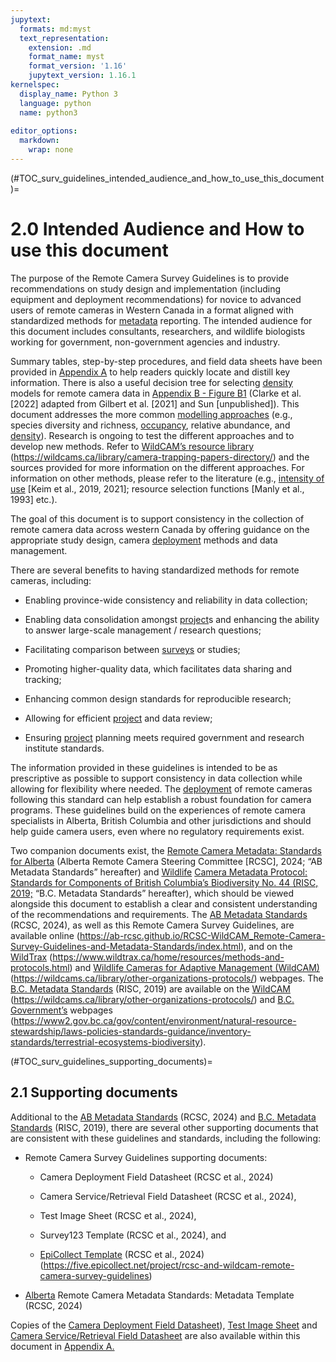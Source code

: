 ```yaml
---
jupytext:
  formats: md:myst
  text_representation:
    extension: .md
    format_name: myst
    format_version: '1.16'
    jupytext_version: 1.16.1
kernelspec:
  display_name: Python 3
  language: python
  name: python3
  
editor_options: 
  markdown: 
    wrap: none
---
```

(#TOC_surv_guidelines_intended_audience_and_how_to_use_this_document)=
# 2.0 Intended Audience and How to use this document

The purpose of the Remote Camera Survey Guidelines is to provide recommendations on study design and implementation (including equipment and deployment recommendations) for novice to advanced users of remote cameras in Western Canada in a format aligned with standardized methods for [metadata](/3_glossary/3_Glossary.md#metadata) reporting. The intended audience for this document includes consultants, researchers, and wildlife biologists working for government, non-government agencies and industry.

Summary tables, step-by-step procedures, and field data sheets have been provided in [Appendix A](/1_survey-guidelines/1_10.2_AppendixA-Field-Datasheets.md#TOC_surv_guidelines_appendix_a_field_datasheets) to help readers quickly locate and distill key information. There is also a useful decision tree for selecting [density](/3_glossary/3_Glossary.md#density) models for remote camera data in [Appendix B - Figure B1](https://ualbertaca-my.sharepoint.com/personal/cjsteven_ualberta_ca/Documents/Adapted#TOC_surv_guidelines_appendix_b) (Clarke et al. [2022] adapted from Gilbert et al. [2021] and Sun [unpublished]). This document addresses the more common [modelling approaches](/3_glossary/3_Glossary.md#mods_modelling_approach) (e.g., species diversity and richness, [occupancy](/3_glossary/3_Glossary.md#occupancy), relative abundance, and [density](/3_glossary/3_Glossary.md#density)). Research is ongoing to test the different approaches and to develop new methods. Refer to [WildCAM’s resource library](https://wildcams.ca/library/camera-trapping-papers-directory/) (<https://wildcams.ca/library/camera-trapping-papers-directory/>) and the sources provided for more information on the different approaches. For information on other methods, please refer to the literature (e.g., [intensity of use](/3_glossary/3_Glossary.md#intensity_of_use) [Keim et al., 2019, 2021]; resource selection functions [Manly et al., 1993] etc.).

The goal of this document is to support consistency in the collection of remote camera data across western Canada by offering guidance on the appropriate study design, camera [deployment](/3_glossary/3_Glossary.md#deployment) methods and data management.

There are several benefits to having standardized methods for remote cameras, including:

-   Enabling province-wide consistency and reliability in data collection;

-   Enabling data consolidation amongst [project](/3_glossary/3_Glossary.md#project)s and enhancing the ability to answer large-scale management / research questions;

-   Facilitating comparison between [surveys](/3_glossary/3_Glossary.md#survey) or studies;

-   Promoting higher-quality data, which facilitates data sharing and tracking;

-   Enhancing common design standards for reproducible research;

-   Allowing for efficient [project](/3_glossary/3_Glossary.md#project) and data review;

-   Ensuring [project](/3_glossary/3_Glossary.md#project) planning meets required government and research institute standards.

The information provided in these guidelines is intended to be as prescriptive as possible to support consistency in data collection while allowing for flexibility where needed. The [deployment](/3_glossary/3_Glossary.md#deployment) of remote cameras following this standard can help establish a robust foundation for camera programs. These guidelines build on the experiences of remote camera specialists in Alberta, British Columbia and other jurisdictions and should help guide camera users, even where no regulatory requirements exist.

Two companion documents exist, the [Remote Camera Metadata: Standards for Alberta](https://ab-rcsc.github.io/RCSC-WildCAM_Remote-Camera-Survey-Guidelines-and-Metadata-Standards/2_metadata-standards/2_0.1_Citation-and-Info.html) (Alberta Remote Camera Steering Committee [RCSC], 2024; “AB Metadata Standards” hereafter) and [Wildlife](https://www2.gov.bc.ca/assets/gov/environment/natural-resource-stewardship/nr-laws-policy/risc/wcmp_v1.pdf) [Camera Metadata Protocol: Standards for Components of British Columbia’s Biodiversity No. 44 (RISC, 2019;](https://www2.gov.bc.ca/assets/gov/environment/natural-resource-stewardship/nr-laws-policy/risc/wcmp_v1.pdf) “B.C. Metadata Standards” hereafter), which should be viewed alongside this document to establish a clear and consistent understanding of the recommendations and requirements. The [AB Metadata Standards](https://ab-rcsc.github.io/RCSC-WildCAM_Remote-Camera-Survey-Guidelines-and-Metadata-Standards/2_metadata-standards/2_0.1_Citation-and-Info.html) (RCSC, 2024), as well as this Remote Camera Survey Guidelines, are available online (https://ab-rcsc.github.io/RCSC-WildCAM_Remote-Camera-Survey-Guidelines-and-Metadata-Standards/index.html), and on the [WildTrax](https://www.wildtrax.ca/home/resources/methods-and-protocols.html) (https://www.wildtrax.ca/home/resources/methods-and-protocols.html) and [Wildlife Cameras for Adaptive Management (WildCAM)](https://wildcams.ca/library/other-organizations-protocols/) (https://wildcams.ca/library/other-organizations-protocols/) webpages. The [B.C. Metadata Standards](https://www2.gov.bc.ca/assets/gov/environment/natural-resource-stewardship/nr-laws-policy/risc/wcmp_v1.pdf) (RISC, 2019) are available on the [WildCAM](https://wildcams.ca/library/other-organizations-protocols/) (https://wildcams.ca/library/other-organizations-protocols/) and [B.C. Government’s](https://www2.gov.bc.ca/gov/content/environment/natural-resource-stewardship/laws-policies-standards-guidance/inventory-standards/terrestrial-ecosystems-biodiversity) webpages (https://www2.gov.bc.ca/gov/content/environment/natural-resource-stewardship/laws-policies-standards-guidance/inventory-standards/terrestrial-ecosystems-biodiversity).

(#TOC_surv_guidelines_supporting_documents)=

## 2.1 Supporting documents

Additional to the [AB Metadata Standards](https://ab-rcsc.github.io/RCSC-WildCAM_Remote-Camera-Survey-Guidelines-and-Metadata-Standards/2_metadata-standards/2_0.1_Citation-and-Info.html) (RCSC, 2024) and [B.C. Metadata Standards](https://www2.gov.bc.ca/assets/gov/environment/natural-resource-stewardship/nr-laws-policy/risc/wcmp_v1.pdf) (RISC, 2019), there are several other supporting documents that are consistent with these guidelines and standards, including the following:

-   Remote Camera Survey Guidelines supporting documents:

    -   Camera Deployment Field Datasheet (RCSC et al., 2024)
    
    -   Camera Service/Retrieval Field Datasheet (RCSC et al., 2024),
    
    -   Test Image Sheet (RCSC et al., 2024),
    
    -   Survey123 Template (RCSC et al., 2024), and
    
    -   [EpiCollect Template](https://five.epicollect.net/project/rcsc-and-wildcam-remote-camera-survey-guidelines) (RCSC et al., 2024) (https://five.epicollect.net/project/rcsc-and-wildcam-remote-camera-survey-guidelines)
    
-   [Alberta](https://docs.google.com/spreadsheets/d/1D0dIQY1pu5rwxHs_HC-0bRXScWWE7A2O/edit?usp=drive_link&ouid=104398155365933821384&rtpof=true&sd=true) Remote Camera Metadata Standards: Metadata Template (RCSC, 2024)

Copies of the [Camera Deployment Field Datasheet](/1_survey-guidelines/1_10.2_AppendixA-Field-Datasheets.md#FILES_surv_guidelines_datasheet_deployment)), [Test Image Sheet](/1_survey-guidelines/1_10.2_AppendixA-Field-Datasheets.md#datasheet_test_image_sheet) and [Camera Service/Retrieval Field Datasheet](/1_survey-guidelines/1_10.2_AppendixA-Field-Datasheets.md#datasheet_service_retrieval) are also available within this document in [Appendix A.](/1_survey-guidelines/1_10.2_AppendixA-Field-Datasheets.md#TOC_surv_guidelines_appendix_a_field_datasheets)
